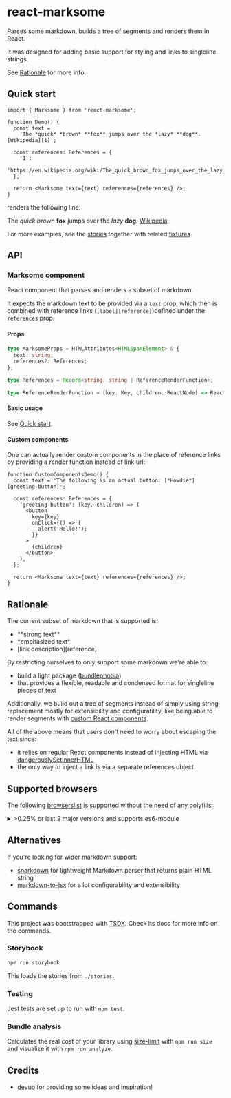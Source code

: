 # react-marksome

Parses some markdown, builds a tree of segments and renders them in React.

It was designed for adding basic support for styling and links to singleline strings.

See [Rationale](#rationale) for more info.

## Quick start

```tsx
import { Marksome } from 'react-marksome';

function Demo() {
  const text =
    'The *quick* *brown* **fox** jumps over the *lazy* **dog**. [Wikipedia][1]';

  const references: References = {
    '1':
      'https://en.wikipedia.org/wiki/The_quick_brown_fox_jumps_over_the_lazy_dog',
  };

  return <Marksome text={text} references={references} />;
}
```

renders the following line:

The _quick_ _brown_ **fox** jumps over the _lazy_ **dog**. [Wikipedia]("https://en.wikipedia.org/wiki/The_quick_brown_fox_jumps_over_the_lazy_dog")

For more examples, see the [stories](./stories/Marksome.stories.tsx) together with related [fixtures](./test/fixtures.ts).

## API

### Marksome component

React component that parses and renders a subset of markdown.

It expects the markdown text to be provided via a `text` prop, which then is combined with reference links (`[label][reference]`)defined under the `references` prop.

#### Props

```ts
type MarksomeProps = HTMLAttributes<HTMLSpanElement> & {
  text: string;
  references?: References;
};

type References = Record<string, string | ReferenceRenderFunction>;

type ReferenceRenderFunction = (key: Key, children: ReactNode) => ReactNode;
```

#### Basic usage

See [Quick start](#quick-start).

#### Custom components

One can actually render custom components in the place of reference links by providing a render function instead of link url:

```tsx
function CustomComponentsDemo() {
  const text = 'The following is an actual button: [*Howdie*][greeting-button]';

  const references: References = {
    'greeting-button': (key, children) => (
      <button
        key={key}
        onClick={() => {
          alert('Hello!');
        }}
      >
        {children}
      </button>
    ),
  };

  return <Marksome text={text} references={references} />;
}
```

## Rationale

The current subset of markdown that is supported is:

- \*\*strong text\*\*
- \*emphasized text\*
- \[link description\]\[reference\]

By restricting ourselves to only support some markdown we're able to:

- build a light package ([bundlephobia](https://bundlephobia.com/result?p=react-marksome))
- that provides a flexible, readable and condensed format for singleline pieces of text

Additionally, we build out a tree of segments instead of simply using string replacement mostly for extensibility and configuratility, like being able to render segments with [custom React components](#custom-components).

All of the above means that users don't need to worry about escaping the text since:

- it relies on regular React components instead of injecting HTML via [dangerouslySetInnerHTML](https://reactjs.org/docs/dom-elements.html#dangerouslysetinnerhtml)
- the only way to inject a link is via a separate references object.

## Supported browsers

The following [browserslist](https://github.com/browserslist/browserslist) is supported without the need of any polyfills:

<details>
  <summary>>0.25% or last 2 major versions and supports es6-module</summary>

  <p style="white-space: pre">
  <strong>caniuse-lite db date: 15/02/2020</strong>
  and_chr 87
  and_ff 83
  and_qq 10.4
  android 81
  chrome 87
  chrome 86
  chrome 85
  edge 87
  edge 86
  firefox 84
  firefox 83
  ios_saf 14.0-14.3
  ios_saf 13.4-13.7
  ios_saf 13.3
  ios_saf 13.2
  ios_saf 13.0-13.1
  ios_saf 12.2-12.4
  opera 72
  opera 71
  safari 14
  safari 13.1
  safari 13
  samsung 13.0
  samsung 12.0
  </p>
</details>

## Alternatives

If you're looking for wider markdown support:

- [snarkdown](https://www.npmjs.com/package/snarkdown) for lightweight Markdown parser that returns plain HTML string
- [markdown-to-jsx](https://www.npmjs.com/package/markdown-to-jsx) for a lot configurability and extensibility

## Commands

This project was bootstrapped with [TSDX](https://github.com/formium/tsdx). Check its docs for more info on the commands.

### Storybook

```bash
npm run storybook
```

This loads the stories from `./stories`.

### Testing

Jest tests are set up to run with `npm test`.

### Bundle analysis

Calculates the real cost of your library using [size-limit](https://github.com/ai/size-limit) with `npm run size` and visualize it with `npm run analyze`.

## Credits

- [devuo](https://github.com/devuo) for providing some ideas and inspiration!

